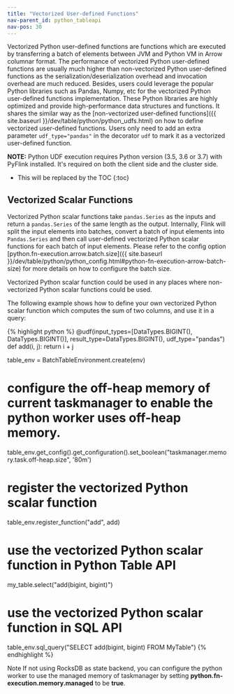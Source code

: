 ```yaml
---
title: "Vectorized User-defined Functions"
nav-parent_id: python_tableapi
nav-pos: 30
---
```

<!--
Licensed to the Apache Software Foundation (ASF) under one
or more contributor license agreements.  See the NOTICE file
distributed with this work for additional information
regarding copyright ownership.  The ASF licenses this file
to you under the Apache License, Version 2.0 (the
"License"); you may not use this file except in compliance
with the License.  You may obtain a copy of the License at

  http://www.apache.org/licenses/LICENSE-2.0

Unless required by applicable law or agreed to in writing,
software distributed under the License is distributed on an
"AS IS" BASIS, WITHOUT WARRANTIES OR CONDITIONS OF ANY
KIND, either express or implied.  See the License for the
specific language governing permissions and limitations
under the License.
-->

Vectorized Python user-defined functions are functions which are executed by transferring a batch of elements between JVM and Python VM in Arrow columnar format.
The performance of vectorized Python user-defined functions are usually much higher than non-vectorized Python user-defined functions as the serialization/deserialization
overhead and invocation overhead are much reduced. Besides, users could leverage the popular Python libraries such as Pandas, Numpy, etc for the vectorized Python user-defined functions implementation.
These Python libraries are highly optimized and provide high-performance data structures and functions. It shares the similar way as the
[non-vectorized user-defined functions]({{ site.baseurl }}/dev/table/python/python_udfs.html) on how to define vectorized user-defined functions.
Users only need to add an extra parameter `udf_type="pandas"` in the decorator `udf` to mark it as a vectorized user-defined function.

**NOTE:** Python UDF execution requires Python version (3.5, 3.6 or 3.7) with PyFlink installed. It's required on both the client side and the cluster side. 

* This will be replaced by the TOC
{:toc}

## Vectorized Scalar Functions

Vectorized Python scalar functions take `pandas.Series` as the inputs and return a `pandas.Series` of the same length as the output.
Internally, Flink will split the input elements into batches, convert a batch of input elements into `Pandas.Series`
and then call user-defined vectorized Python scalar functions for each batch of input elements. Please refer to the config option
[python.fn-execution.arrow.batch.size]({{ site.baseurl }}/dev/table/python/python_config.html#python-fn-execution-arrow-batch-size) for more details
on how to configure the batch size.

Vectorized Python scalar function could be used in any places where non-vectorized Python scalar functions could be used.

The following example shows how to define your own vectorized Python scalar function which computes the sum of two columns,
and use it in a query:

{% highlight python %}
@udf(input_types=[DataTypes.BIGINT(), DataTypes.BIGINT()], result_type=DataTypes.BIGINT(), udf_type="pandas")
def add(i, j):
  return i + j

table_env = BatchTableEnvironment.create(env)

# configure the off-heap memory of current taskmanager to enable the python worker uses off-heap memory.
table_env.get_config().get_configuration().set_boolean("taskmanager.memory.task.off-heap.size", '80m')

# register the vectorized Python scalar function
table_env.register_function("add", add)

# use the vectorized Python scalar function in Python Table API
my_table.select("add(bigint, bigint)")

# use the vectorized Python scalar function in SQL API
table_env.sql_query("SELECT add(bigint, bigint) FROM MyTable")
{% endhighlight %}

<span class="label label-info">Note</span> If not using RocksDB as state backend, you can configure the python worker to use the managed memory of taskmanager by setting **python.fn-execution.memory.managed** to be **true**.
